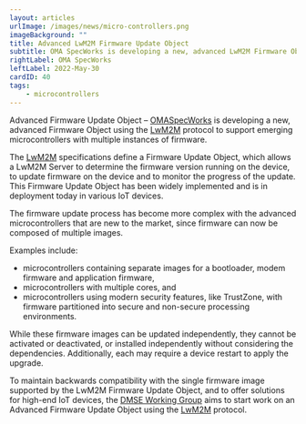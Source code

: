 ```yaml
---
layout: articles
urlImage: /images/news/micro-controllers.png
imageBackground: ""
title: Advanced LwM2M Firmware Update Object
subtitle: OMA SpecWorks is developing a new, advanced LwM2M Firmware Object
rightLabel: OMA SpecWorks
leftLabel: 2022-May-30
cardID: 40
tags: 
    - microcontrollers
---
```


Advanced Firmware Update Object – [OMASpecWorks](https://www.openmobilealliance.org/) is developing a new, advanced Firmware Object using the [LwM2M](https://lwm2m.openmobilealliance.org/) protocol to support emerging microcontrollers with multiple instances of firmware.

<!--more-->

The [LwM2M](https://lwm2m.openmobilealliance.org/) specifications define a Firmware Update Object, which allows a LwM2M Server to determine the firmware version running on the device, to update firmware on the device and to monitor the progress of the update. This Firmware Update Object has been widely implemented and is in deployment today in various IoT devices.

The firmware update process has become more complex with the advanced microcontrollers that are new to the market, since firmware can now be composed of multiple images. 

Examples include:
- microcontrollers containing separate images for a bootloader, modem firmware and application firmware,
- microcontrollers with multiple cores, and
- microcontrollers using modern security features, like TrustZone, with firmware partitioned into secure and non-secure processing environments.

While these firmware images can be updated independently, they cannot be activated or deactivated, or installed independently without considering the dependencies.  Additionally, each may require a device restart to apply the upgrade.

To maintain backwards compatibility with the single firmware image supported by the LwM2M Firmware Update Object, and to offer solutions for high-end IoT devices, the [DMSE Working Group](/omaspecworks/collaborate/working-groups) aims to start work on an Advanced Firmware Update Object using the [LwM2M](/lwm2m/whatis) protocol.

